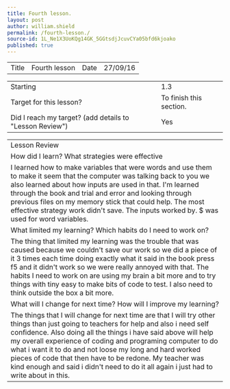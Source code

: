 ```yaml
---
title: Fourth lesson.
layout: post
author: william.shield
permalink: /fourth-lesson./
source-id: 1L_Ne1X3UoKQg14GK_5GGtsdjJcuvCYa05bfd6kjoako
published: true
---
```

<table>
  <tr>
    <td>Title</td>
    <td>Fourth lesson</td>
    <td>Date</td>
    <td>27/09/16</td>
  </tr>
</table>


<table>
  <tr>
    <td>Starting </td>
    <td>1.3</td>
  </tr>
  <tr>
    <td>Target for this lesson?</td>
    <td>To finish this section.</td>
  </tr>
  <tr>
    <td>Did I reach my target? 
(add details to "Lesson Review")</td>
    <td>Yes</td>
  </tr>
</table>


<table>
  <tr>
    <td>Lesson Review</td>
  </tr>
  <tr>
    <td>How did I learn? What strategies were effective</td>
  </tr>
  <tr>
    <td>I learned how to make variables that were words and use them to make it seem that the computer was talking back to you we also learned about how inputs are used in that. I'm learned through the book and trial and error and looking through previous files on my memory stick that could help. The most effective strategy work didn't save. The inputs worked by.  $ was used for word variables.</td>
  </tr>
  <tr>
    <td>What limited my learning? Which habits do I need to work on? </td>
  </tr>
  <tr>
    <td>The thing that limited my learning was the trouble that was caused because we couldn't save our work so we did a piece of it 3 times each time doing exactly what it said in the book press f5 and it didn't work so we were really annoyed with that. The habits I need to work on are using my brain a bit more and to try things with tiny easy to make bits of code to test. I also need to think outside the box a bit more.</td>
  </tr>
  <tr>
    <td>What will I change for next time? How will I improve my learning?</td>
  </tr>
  <tr>
    <td>The things that I will change for next time are that I will try other things than just going to teachers for help and also i need self confidence. Also doing all the things i have said above will help my overall experience of coding and programing computer to do what i want it to do and not loose my long and hard worked pieces of code that then have to be redone. My teacher was kind enough and said i didn't need to do it all again i just had to write about in this. </td>
  </tr>
</table>


